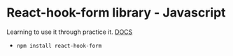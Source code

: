 # React-hook-form library - Javascript

Learning to use it through practice it. [DOCS](https://react-hook-form.com/)

- `npm install react-hook-form`
